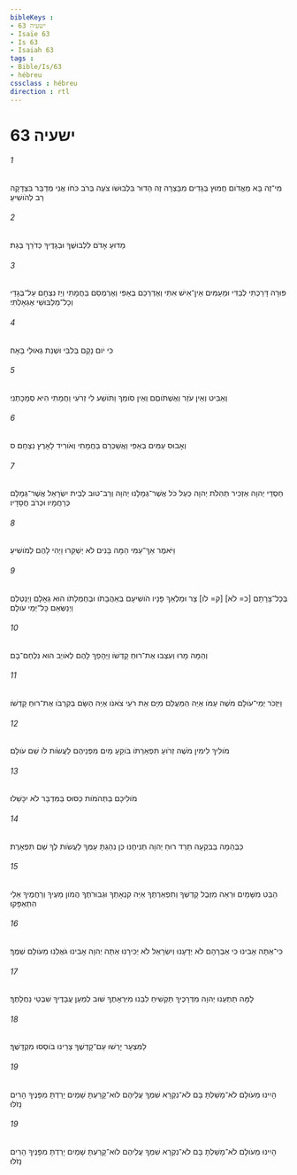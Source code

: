 ```yaml
---
bibleKeys : 
- ישעיה 63
- Isaïe 63
- Is 63
- Isaiah 63
tags : 
- Bible/Is/63
- hébreu
cssclass : hébreu
direction : rtl
---
```


# ישעיה 63

###### 1
מִי־זֶה בָּא מֵאֱדֹום חֲמוּץ בְּגָדִים מִבָּצְרָה זֶה הָדוּר בִּלְבוּשֹׁו צֹעֶה בְּרֹב כֹּחֹו אֲנִי מְדַבֵּר בִּצְדָקָה רַב לְהֹושִׁיעַ׃
###### 2
מַדּוּעַ אָדֹם לִלְבוּשֶׁךָ וּבְגָדֶיךָ כְּדֹרֵךְ בְּגַת׃
###### 3
פּוּרָה דָּרַכְתִּי לְבַדִּי וּמֵעַמִּים אֵין־אִישׁ אִתִּי וְאֶדְרְכֵם בְּאַפִּי וְאֶרְמְסֵם בַּחֲמָתִי וְיֵז נִצְחָם עַל־בְּגָדַי וְכָל־מַלְבּוּשַׁי אֶגְאָלְתִּי׃
###### 4
כִּי יֹום נָקָם בְּלִבִּי וּשְׁנַת גְּאוּלַי בָּאָה׃
###### 5
וְאַבִּיט וְאֵין עֹזֵר וְאֶשְׁתֹּוםֵם וְאֵין סֹומֵךְ וַתֹּושַׁע לִי זְרֹעִי וַחֲמָתִי הִיא סְמָכָתְנִי׃
###### 6
וְאָבוּס עַמִּים בְּאַפִּי וַאֲשַׁכְּרֵם בַּחֲמָתִי וְאֹורִיד לָאָרֶץ נִצְחָם׃ ס
###### 7
חַסְדֵי יְהוָה אַזְכִּיר תְּהִלֹּת יְהוָה כְּעַל כֹּל אֲשֶׁר־גְּמָלָנוּ יְהוָה וְרַב־טוּב לְבֵית יִשְׂרָאֵל אֲשֶׁר־גְּמָלָם כְּרַחֲמָיו וּכְרֹב חֲסָדָיו׃
###### 8
וַיֹּאמֶר אַךְ־עַמִּי הֵמָּה בָּנִים לֹא יְשַׁקֵּרוּ וַיְהִי לָהֶם לְמֹושִׁיעַ׃
###### 9
בְּכָל־צָרָתָם [כ= לֹא] [ק= לֹו] צָר וּמַלְאַךְ פָּנָיו הֹושִׁיעָם בְּאַהֲבָתֹו וּבְחֶמְלָתֹו הוּא גְאָלָם וַיְנַטְּלֵם וַיְנַשְּׂאֵם כָּל־יְמֵי עֹולָם׃
###### 10
וְהֵמָּה מָרוּ וְעִצְּבוּ אֶת־רוּחַ קָדְשֹׁו וַיֵּהָפֵךְ לָהֶם לְאֹויֵב הוּא נִלְחַם־בָּם׃
###### 11
וַיִּזְכֹּר יְמֵי־עֹולָם מֹשֶׁה עַמֹּו אַיֵּה הַמַּעֲלֵם מִיָּם אֵת רֹעֵי צֹאנֹו אַיֵּה הַשָּׂם בְּקִרְבֹּו אֶת־רוּחַ קָדְשֹׁו׃
###### 12
מֹולִיךְ לִימִין מֹשֶׁה זְרֹועַ תִּפְאַרְתֹּו בֹּוקֵעַ מַיִם מִפְּנֵיהֶם לַעֲשֹׂות לֹו שֵׁם עֹולָם׃
###### 13
מֹולִיכָם בַּתְּהֹמֹות כַּסּוּס בַּמִּדְבָּר לֹא יִכָּשֵׁלוּ׃
###### 14
כַּבְּהֵמָה בַּבִּקְעָה תֵרֵד רוּחַ יְהוָה תְּנִיחֶנּוּ כֵּן נִהַגְתָּ עַמְּךָ לַעֲשֹׂות לְךָ שֵׁם תִּפְאָרֶת׃
###### 15
הַבֵּט מִשָּׁמַיִם וּרְאֵה מִזְּבֻל קָדְשְׁךָ וְתִפְאַרְתֶּךָ אַיֵּה קִנְאָתְךָ וּגְבוּרֹתֶךָ הֲמֹון מֵעֶיךָ וְרַחֲמֶיךָ אֵלַי הִתְאַפָּקוּ׃
###### 16
כִּי־אַתָּה אָבִינוּ כִּי אַבְרָהָם לֹא יְדָעָנוּ וְיִשְׂרָאֵל לֹא יַכִּירָנוּ אַתָּה יְהוָה אָבִינוּ גֹּאֲלֵנוּ מֵעֹולָם שְׁמֶךָ׃
###### 17
לָמָּה תַתְעֵנוּ יְהוָה מִדְּרָכֶיךָ תַּקְשִׁיחַ לִבֵּנוּ מִיִּרְאָתֶךָ שׁוּב לְמַעַן עֲבָדֶיךָ שִׁבְטֵי נַחֲלָתֶךָ׃
###### 18
לַמִּצְעָר יָרְשׁוּ עַם־קָדְשֶׁךָ צָרֵינוּ בֹּוסְסוּ מִקְדָּשֶׁךָ׃
###### 19
הָיִינוּ מֵעֹולָם לֹא־מָשַׁלְתָּ בָּם לֹא־נִקְרָא שִׁמְךָ עֲלֵיהֶם לוּא־קָרַעְתָּ שָׁמַיִם יָרַדְתָּ מִפָּנֶיךָ הָרִים נָזֹלּוּ׃
###### 19
הָיִינוּ מֵעֹולָם לֹא־מָשַׁלְתָּ בָּם לֹא־נִקְרָא שִׁמְךָ עֲלֵיהֶם לוּא־קָרַעְתָּ שָׁמַיִם יָרַדְתָּ מִפָּנֶיךָ הָרִים נָזֹלּוּ׃
